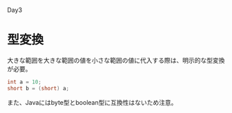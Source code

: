 Day3

# 型変換

大きな範囲を大きな範囲の値を小さな範囲の値に代入する際は、明示的な型変換が必要。

```java
int a = 10;
short b = (short) a;
```

また、Javaにはbyte型とboolean型に互換性はないため注意。